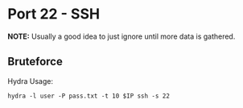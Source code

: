 # Port 22 - SSH
**NOTE:** Usually a good idea to just ignore until more data is gathered.

## Bruteforce
Hydra Usage:
```
hydra -l user -P pass.txt -t 10 $IP ssh -s 22
```
